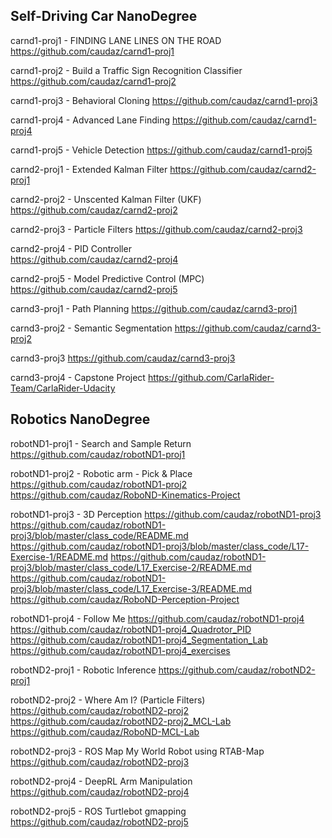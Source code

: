 ## Self-Driving Car NanoDegree

carnd1-proj1 - FINDING LANE LINES ON THE ROAD
https://github.com/caudaz/carnd1-proj1

carnd1-proj2 - Build a Traffic Sign Recognition Classifier
https://github.com/caudaz/carnd1-proj2

carnd1-proj3 - Behavioral Cloning
https://github.com/caudaz/carnd1-proj3

carnd1-proj4 - Advanced Lane Finding
https://github.com/caudaz/carnd1-proj4

carnd1-proj5 - Vehicle Detection
https://github.com/caudaz/carnd1-proj5

carnd2-proj1 - Extended Kalman Filter
https://github.com/caudaz/carnd2-proj1

carnd2-proj2 - Unscented Kalman Filter (UKF)
https://github.com/caudaz/carnd2-proj2

carnd2-proj3 - Particle Filters
https://github.com/caudaz/carnd2-proj3

carnd2-proj4 - PID Controller </br> 
https://github.com/caudaz/carnd2-proj4

carnd2-proj5 - Model Predictive Control (MPC)
https://github.com/caudaz/carnd2-proj5

carnd3-proj1 - Path Planning
https://github.com/caudaz/carnd3-proj1

carnd3-proj2 - Semantic Segmentation
https://github.com/caudaz/carnd3-proj2

carnd3-proj3
https://github.com/caudaz/carnd3-proj3

carnd3-proj4 - Capstone Project
https://github.com/CarlaRider-Team/CarlaRider-Udacity


## Robotics NanoDegree

robotND1-proj1 - Search and Sample Return
https://github.com/caudaz/robotND1-proj1

robotND1-proj2 - Robotic arm - Pick & Place
https://github.com/caudaz/robotND1-proj2
https://github.com/caudaz/RoboND-Kinematics-Project

robotND1-proj3 - 3D Perception
https://github.com/caudaz/robotND1-proj3
https://github.com/caudaz/robotND1-proj3/blob/master/class_code/README.md
https://github.com/caudaz/robotND1-proj3/blob/master/class_code/L17-Exercise-1/README.md
https://github.com/caudaz/robotND1-proj3/blob/master/class_code/L17_Exercise-2/README.md
https://github.com/caudaz/robotND1-proj3/blob/master/class_code/L17_Exercise-3/README.md
https://github.com/caudaz/RoboND-Perception-Project

robotND1-proj4 - Follow Me
https://github.com/caudaz/robotND1-proj4
https://github.com/caudaz/robotND1-proj4_Quadrotor_PID
https://github.com/caudaz/robotND1-proj4_Segmentation_Lab
https://github.com/caudaz/robotND1-proj4_exercises

robotND2-proj1 - Robotic Inference
https://github.com/caudaz/robotND2-proj1

robotND2-proj2 - Where Am I? (Particle Filters)
https://github.com/caudaz/robotND2-proj2
https://github.com/caudaz/robotND2-proj2_MCL-Lab
https://github.com/caudaz/RoboND-MCL-Lab

robotND2-proj3 - ROS Map My World Robot using RTAB-Map
https://github.com/caudaz/robotND2-proj3

robotND2-proj4 - DeepRL Arm Manipulation
https://github.com/caudaz/robotND2-proj4

robotND2-proj5 - ROS Turtlebot gmapping
https://github.com/caudaz/robotND2-proj5













